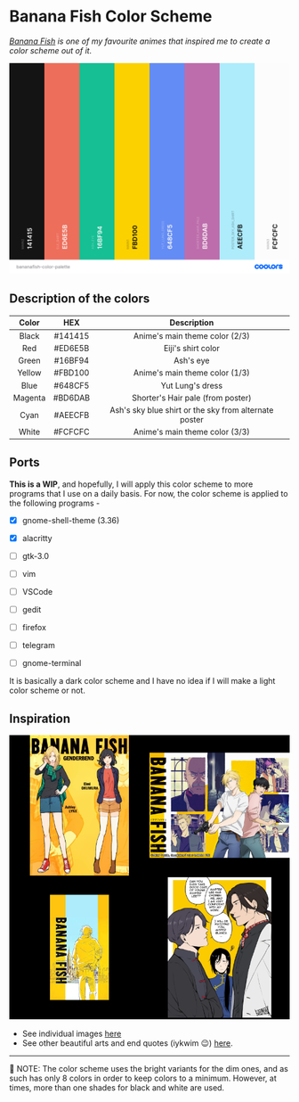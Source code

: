 # Banana Fish Color Scheme

*[Banana Fish](https://anilist.co/anime/100388/BANANA-FISH/) is one of my favourite animes that inspired me to create a color scheme out of it.*


![bananafish-color-scheme](bananafish_color-scheme.png)

## Description of the colors

|  Color  |   HEX   |                      Description                      |
|:-------:|:-------:|:-----------------------------------------------------:|
|  Black  | #141415 |             Anime's main theme color (2/3)            |
|   Red   | #ED6E5B |                   Eiji's shirt color                  |
|  Green  | #16BF94 |                       Ash's eye                       |
|  Yellow | #FBD100 |             Anime's main theme color (1/3)            |
|   Blue  | #648CF5 |                    Yut Lung's dress                   |
| Magenta | #BD6DAB |           Shorter's Hair pale (from poster)           |
|   Cyan  | #AEECFB | Ash's sky blue shirt or the sky from alternate poster |
|  White  | #FCFCFC |             Anime's main theme color (3/3)            |


## Ports

**This is a WIP**, and hopefully, I will apply this color scheme to more programs that I use on a daily basis. For now, the color scheme is applied to the following programs -  

- [x] gnome-shell-theme (3.36)
- [x] alacritty
- [ ] gtk-3.0
- [ ] vim
- [ ] VSCode
- [ ] gedit
- [ ] firefox
- [ ] telegram
- [ ] gnome-terminal


It is basically a dark color scheme and I have no idea if I will make a light color scheme or not.


## Inspiration

![images that inspired this color scheme](inspiration.png)

- See individual images [here](https://mega.nz/folder/28IAFaxZ#rRG5x3X7b1hp_2ptG4IcLA)
- See other beautiful arts and end quotes (iykwim :wink:) [here](https://mega.nz/folder/aoRiRISA#LYnnURIXnc3XfOqGX09mSg).

---

:pencil: NOTE: The color scheme uses the bright variants for the dim ones, and as such has only 8 colors in order to keep colors to a minimum. However, at times, more than one shades for black and white are used.
